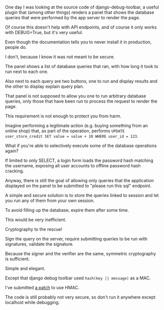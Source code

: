 One day I was looking at the source code of django-debug-toolbar,
 a useful plugin that (among other things) renders a panel that shows
 the database queries that were performed by the app server to render the page.

Of course this doesn't help with API endpoints,
and of course it only works with DEBUG=True, but it's very useful.

Even though the documentation tells you to never install it in production, people do.

I don't, because I know it was not meant to be secure.

The panel shows a list of database queries that ran,
with how long it took to run next to each one.

Also next to each query are two buttons,
one to run and display results and the other to display explain query plan.

That panel is not supposed to allow you one to run arbitrary database queries,
only those that have been run to process the request to render the page.

This requirement is not enough to protect you from harm.

Imagine performing a legitimate action (e.g. buying something from an online shop) that,
as part of the operation, performs `UPDATE user_store_credit SET value = value + 10 WHERE user_id = 123`.

What if you're able to selectively execute some of the database operations again?

If limited to only SELECT, a login form loads the password hash matching the username,
exposing all user accounts to offline password hash cracking.

Anyway, there is still the goal of allowing only queries that the application displayed
on the panel to be submitted to "please run this sql" endpoint.

A simple and secure solution is to store the queries linked to
session and let you run any of them from your own session.

To avoid filling up the database, expire them after some time.

This would be very inefficient.

Cryptography to the rescue!

Sign the query on the server, require submitting queries to be run with signatures, validate the signature.

Because the signer and the verifier are the same, symmetric cryptography is sufficient.

Simple and elegant.

Except that django debug toolbar used `hash(key || message)` as a MAC.

I've submitted [a patch](https://github.com/jazzband/django-debug-toolbar/commit/d27d8174c9aea8858c492c357e2b46559306364b) to use HMAC.

The code is still probably not very secure, so don't run it anywhere except localhost while debugging.
